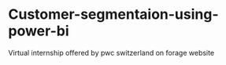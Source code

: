 # Customer-segmentaion-using-power-bi
Virtual internship offered by pwc switzerland on forage website
